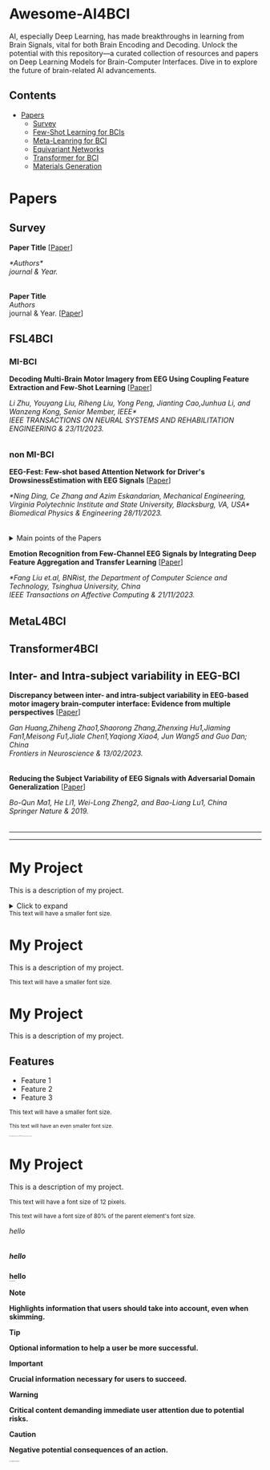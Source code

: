 # Awesome-AI4BCI
AI, especially Deep Learning, has made breakthroughs in learning from Brain Signals, vital for both Brain Encoding and Decoding. Unlock the potential with this repository—a curated collection of resources and papers on Deep Learning Models for Brain-Computer Interfaces. Dive in to explore the future of brain-related AI advancements.

## Contents
- [Papers](#papers)
  - [Survey](#survey)
  - [Few-Shot Learning for BCIs](#FSL4BCI)
  - [Meta-Leanring for BCI](#MetaL4BCI)
  - [Equivariant Networks](#equivariant-networks)
  - [Transformer for BCI](#transformer4BCI)
  - [Materials Generation](#materials-generation)

<style>
h6 {
    margin-top: 0;
}
</style>

# Papers

## Survey
**Paper Title** [[Paper](https://www.)] 
<h6> <em>*Authors* <br>
journal & Year. </em></h6> 

**Paper Title** \
*Authors*\
journal & Year. [[Paper](https://www.)] 

## FSL4BCI

### MI-BCI

**Decoding Multi-Brain Motor Imagery from EEG Using Coupling Feature Extraction and Few-Shot Learning** [[Paper](https://europepmc.org/article/med/37995161#full-text-links)] 
<h6> <em>Li Zhu, Youyang Liu, Riheng Liu, Yong Peng, Jianting Cao,Junhua Li, and Wanzeng Kong, Senior Member, IEEE*  <br>
 IEEE TRANSACTIONS ON NEURAL SYSTEMS AND REHABILITATION ENGINEERING & 23/11/2023.</em></h6> 

### non MI-BCI
**EEG-Fest: Few-shot based Attention Network for Driver's DrowsinessEstimation with EEG Signals** [[Paper](https://iopscience.iop.org/article/10.1088/2057-1976/ad0f3f/pdf)] 
<h6> *Ning Ding, Ce Zhang and Azim Eskandarian, Mechanical Engineering, Virginia Polytechnic Institute and State University, Blacksburg, VA, USA* <br>
Biomedical Physics & Engineering  28/11/2023. </h6>
<details>
<summary>Main points of the Papers</summary>
This is the hidden content that will be shown or hidden based on user interaction.
</details>


**Emotion Recognition from Few-Channel EEG Signals by Integrating Deep Feature Aggregation and Transfer Learning** [[Paper](https://www.computer.org/csdl/journal/ta/5555/01/10328701/1SkODjGeYz6)] 
<h6>*Fang Liu et.al, BNRist, the Department of Computer Science and Technology, Tsinghua University, China  <br>
IEEE Transactions on Affective Computing & 21/11/2023. </h6>

## MetaL4BCI

## Transformer4BCI

## Inter- and Intra-subject variability in EEG-BCI
**Discrepancy between inter- and intra-subject variability in EEG-based motor imagery brain-computer interface: Evidence from multiple perspectives** [[Paper](https://www.ncbi.nlm.nih.gov/pmc/articles/PMC9968845/pdf/fnins-17-1122661.pdf)] 
<h6> <em>Gan Huang,Zhiheng Zhao1,Shaorong Zhang,Zhenxing Hu1,Jiaming Fan1,Meisong Fu1,Jiale Chen1,Yaqiong Xiao4, Jun Wang5 and Guo Dan; China<br>
Frontiers in Neuroscience & 13/02/2023. </em></h6> 

**Reducing the Subject Variability of EEG Signals with Adversarial Domain Generalization** [[Paper]([https://www.](https://weilongzheng.github.io/publication/ma2019reducing/ma2019reducing.pdf))] 
<h6> <em>Bo-Qun Ma1, He Li1, Wei-Long Zheng2, and Bao-Liang Lu1, China <br>
Springer Nature & 2019. </em></h6> 


----
---
# My Project

This is a description of my project.

<details>
<summary>Click to expand</summary>
<details>
<summary>Click to expand!</summary>

This is the hidden content that will be shown or hidden based on user interaction.
</details>
## Installation

Instructions for installing the project.

## Usage

Information on how to use the project.

## Contributing

Guidelines for contributing to the project.

</details>
<span style="font-size: smaller;">This text will have a smaller font size.</span>

# My Project

This is a description of my project.

<small>This text will have a smaller font size.</small>
# My Project

This is a description of my project.

## Features

- Feature 1
- Feature 2
- Feature 3

<small>This text will have a smaller font size.</small>

<span style="font-size: x-small;">This text will have an even smaller font size.</span>

<span style="font-size: 0.1em;">This text will have a font size of 80% of the parent element's font size.</span>

# My Project

This is a description of my project.

<span style="font-size: 12px;">This text will have a font size of 12 pixels.</span>

<span style="font-size: 0.8em;">This text will have a font size of 80% of the parent element's font size.</span>

<h6>hello</h6>
<h5>hello</h7>
<h4>hello</h8>

<p style="font-size:1px;">This text will be smaller</p>

> [!NOTE]
> Highlights information that users should take into account, even when skimming.

> [!TIP]
> Optional information to help a user be more successful.

> [!IMPORTANT]
> Crucial information necessary for users to succeed.

> [!WARNING]
> Critical content demanding immediate user attention due to potential risks.

> [!CAUTION]
> Negative potential consequences of an action.
<p style="font-size: 1px;">This is a paragraph with a smaller font size.</p>

